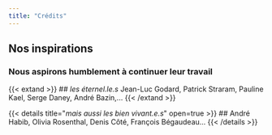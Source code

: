 ```yaml
---
title: "Crédits"
---
```


## Nos inspirations

### Nous aspirons humblement à continuer leur travail

 {{< extand >}} ## *les éternel.le.s* Jean-Luc Godard, Patrick Straram, Pauline Kael, Serge Daney, André Bazin,... {{< /extand >}}
 
   

{{< details title="*mais aussi les bien vivant.e.s*" open=true >}} ## André Habib, Olivia Rosenthal, Denis Côté, François Bégaudeau... {{< /details >}}

